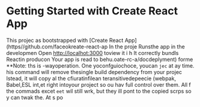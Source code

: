 # Getting Started with Create React App
This projec as bootstrapped with
[Create React App](https//github.com/faceokreate-react-ap
In the proje
Runsthe app in the developmen
Open [http://localhot:3000](http://ocalhost:3000) toview it i h
It correctly bundls Reactin producon
Your app is read to behu.oate-rc-a/docdeplyment) forme 
**Note: ths is  -wayoperation. One yoconfguiochoce, youcan `jec` at ay time. his command will remove thesingle build dependency from your projec
Istead, it will copy al the cfiuratinfilean teransitivedepeecie (webpak, Babel,ESL
int,et right intoyour project so ou hav
full control over them. All f the commads excet `eet` wil still wrk, but they ill 
pont to the copied scrps so y can twak the. At s po
